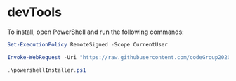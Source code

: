 # devTools

To install, open PowerShell and run the following commands:

```powershell
Set-ExecutionPolicy RemoteSigned -Scope CurrentUser

Invoke-WebRequest -Uri "https://raw.githubusercontent.com/codeGroup2020/devTools/main/installers/powershellInstaller.ps1" -OutFile "powershellInstaller.ps1"

.\powershellInstaller.ps1
